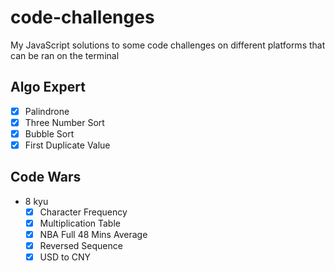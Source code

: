 # code-challenges
My JavaScript solutions to some code challenges on different platforms that can be ran on the terminal

## Algo Expert
- [x] Palindrone
- [x] Three Number Sort
- [x] Bubble Sort
- [x] First Duplicate Value
## Code Wars
- 8 kyu
	- [x] Character Frequency
	- [x] Multiplication Table
	- [x] NBA Full 48 Mins Average
	- [x] Reversed Sequence
	- [x] USD to CNY